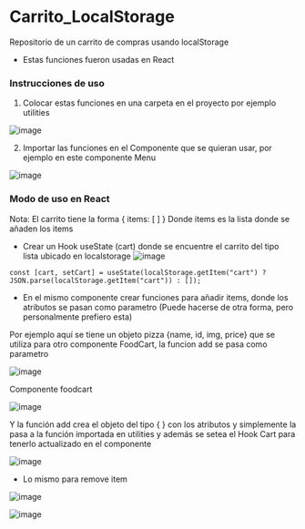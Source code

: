 # Carrito_LocalStorage
Repositorio de un carrito de compras usando localStorage

* Estas funciones fueron usadas en React

### Instrucciones de uso

1) Colocar estas funciones en una carpeta en el proyecto por ejemplo utilities

![image](https://user-images.githubusercontent.com/91075814/206051709-3dbe793f-501d-47a1-82b7-7f3a2b09841f.png)

2) Importar las funciones en el Componente que se quieran usar, por ejemplo en este componente Menu

![image](https://user-images.githubusercontent.com/91075814/206051972-46d3ca56-da1f-4fad-bae6-a3a6b7fa9e67.png)


### Modo de uso en React
Nota: El carrito tiene la forma { items: [ ] }
Donde items es la lista donde se añaden los items

* Crear un Hook useState (cart) donde se encuentre el carrito del tipo lista ubicado en localstorage
![image](https://user-images.githubusercontent.com/91075814/206051147-8bdaa85f-be2c-4fa4-8122-eda5b031e96f.png)

```
const [cart, setCart] = useState(localStorage.getItem("cart") ? JSON.parse(localStorage.getItem("cart")) : []);
```
* En el mismo componente crear funciones para añadir items, donde los atributos se pasan como parametro (Puede hacerse de otra forma, pero personalmente prefiero esta)

Por ejemplo aquí se tiene un objeto pizza {name, id, img, price} que se utiliza para otro componente FoodCart, la funcion add se pasa como parametro

![image](https://user-images.githubusercontent.com/91075814/206053090-4a6555d0-aee0-4cab-893f-6419d1c1a50f.png)

Componente foodcart

![image](https://user-images.githubusercontent.com/91075814/206053391-87e9957f-d3aa-4cb4-a98a-2d2b6cf2801f.png)


Y la función add crea el objeto del tipo { } con los atributos y simplemente la pasa a la función importada en utilities y además se setea el Hook Cart para tenerlo actualizado en el componente

![image](https://user-images.githubusercontent.com/91075814/206050815-09070be1-8d6d-4f79-a3bf-d2fe61069021.png)

* Lo mismo para remove item

![image](https://user-images.githubusercontent.com/91075814/206052455-c614f082-be51-4714-88da-d970c23fb85c.png)

![image](https://user-images.githubusercontent.com/91075814/206052471-c307c9c5-20d7-4de3-b6f9-d3478f27734d.png)
